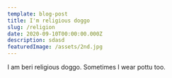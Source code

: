 ```yaml
---
template: blog-post
title: I'm religious doggo
slug: /religion
date: 2020-09-10T00:00:00.000Z
description: sdasd
featuredImage: /assets/2nd.jpg
---
```


I am beri religious doggo. Sometimes I wear pottu too.


